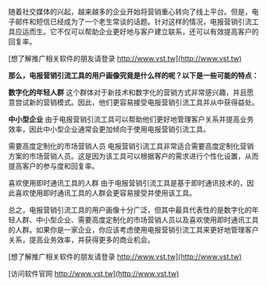 随着社交媒体的兴起，越来越多的企业开始将营销重心转向了线上平台。但是，电子邮件和短信已经成为了一个老生常谈的话题。针对这样的情况，电报营销引流工具应运而生。它不仅可以帮助企业更好地与客户建立联系，还可以有效提高客户的回复率。

[想了解推广相关软件的朋友请登录 http://www.vst.tw](http://www.vst.tw)

**那么，电报营销引流工具的用户画像究竟是什么样的呢？以下是一些可能的特点：**

**数字化的年轻人群**
这个群体对于新技术和数字化的营销方式非常感兴趣，并且愿意尝试新的营销模式。因此，他们更容易接受电报营销引流工具并从中获得益处。

**中小型企业**
由于电报营销引流工具可以帮助他们更好地管理客户关系并提高业务效率，因此中小型企业通常会更加倾向于使用电报营销引流工具。

需要高度定制化的市场营销人员
电报营销引流工具非常适合需要高度定制化营销方案的市场营销人员。这是因为该工具可以根据客户的需求进行个性化设置，从而提高客户的参与度和回复率。

喜欢使用即时通讯工具的人群
由于电报营销引流工具是基于即时通讯技术的，因此喜欢使用即时通讯工具的人群会更容易接受并使用该工具。

总之，电报营销引流工具的用户画像十分广泛，但其中最具代表性的是数字化的年轻人群、中小型企业、需要高度定制化的市场营销人员以及喜欢使用即时通讯工具的人群。如果你是一家企业，你应该考虑使用电报营销引流工具来更好地管理客户关系，提高业务效率，并获得更多的商业机会。

[想了解推广相关软件的朋友请登录 http://www.vst.tw](http://www.vst.tw)


[访问软件官网 http://www.vst.tw](http://www.vst.tw)
